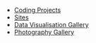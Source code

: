 
* [Coding Projects](https://mhenderson.github.io/MHenderson2/)
* [Sites](https://mhenderson.github.io/sites/)
* [Data Visualisation Gallery](https://mhenderson.github.io/tidy-tuesday/)
* [Photography Gallery](https://mhenderson.github.io/photo-gallery/)
  
